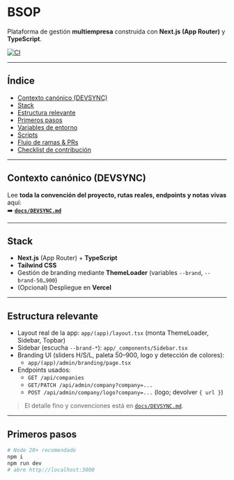 # BSOP 

Plataforma de gestión **multiempresa** construida con **Next.js (App Router)** y **TypeScript**. 

[![CI](https://github.com/beto-sudo/BSOP/actions/workflows/ci.yml/badge.svg)](https://github.com/beto-sudo/BSOP/actions/workflows/ci.yml)

---

## Índice
- [Contexto canónico (DEVSYNC)](#contexto-canónico-devsync)
- [Stack](#stack)
- [Estructura relevante](#estructura-relevante)
- [Primeros pasos](#primeros-pasos)
- [Variables de entorno](#variables-de-entorno)
- [Scripts](#scripts)
- [Flujo de ramas \& PRs](#flujo-de-ramas--prs)
- [Checklist de contribución](#checklist-de-contribución)

---

## Contexto canónico (DEVSYNC)

Lee **toda la convención del proyecto, rutas reales, endpoints y notas vivas** aquí:  
➡️ **[`docs/DEVSYNC.md`](./docs/DEVSYNC.md)**

---

## Stack

- **Next.js** (App Router) + **TypeScript**
- **Tailwind CSS**
- Gestión de branding mediante **ThemeLoader** (variables `--brand`, `--brand-50…900`)
- (Opcional) Despliegue en **Vercel**

---

## Estructura relevante

- Layout real de la app: `app/(app)/layout.tsx` (monta ThemeLoader, Sidebar, Topbar)
- Sidebar (escucha `--brand-*`): `app/_components/Sidebar.tsx`
- Branding UI (sliders H/S/L, paleta 50–900, logo y detección de colores):
  - `app/(app)/admin/branding/page.tsx`
- Endpoints usados:
  - `GET /api/companies`
  - `GET/PATCH /api/admin/company?company=...`
  - `POST /api/admin/company/logo?company=...` (logo; devolver `{ url }`)

> El detalle fino y convenciones está en [`docs/DEVSYNC.md`](./docs/DEVSYNC.md).

---

## Primeros pasos

```bash
# Node 20+ recomendado
npm i
npm run dev
# abre http://localhost:3000
